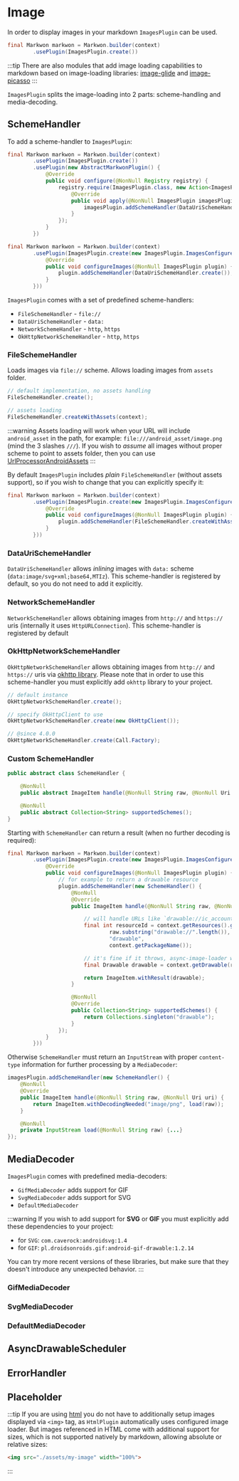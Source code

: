 # Image

<MavenBadge4 :artifact="'image'" />

In order to display images in your markdown `ImagesPlugin` can be used.

```java
final Markwon markwon = Markwon.builder(context)
        .usePlugin(ImagesPlugin.create())
```

:::tip
There are also modules that add image loading capabilities to markdown
based on image-loading libraries: [image-glide](/docs/v4/image-glide/) and
[image-picasso](/docs/v4/image-picasso/)
:::

`ImagesPlugin` splits the image-loading into 2 parts: scheme-handling and media-decoding.

## SchemeHandler

To add a scheme-handler to `ImagesPlugin`:

```java
final Markwon markwon = Markwon.builder(context)
        .usePlugin(ImagesPlugin.create())
        .usePlugin(new AbstractMarkwonPlugin() {
            @Override
            public void configure(@NonNull Registry registry) {
                registry.require(ImagesPlugin.class, new Action<ImagesPlugin>() {
                    @Override
                    public void apply(@NonNull ImagesPlugin imagesPlugin) {
                        imagesPlugin.addSchemeHandler(DataUriSchemeHandler.create());
                    }
                });
            }
        })
```

```java
final Markwon markwon = Markwon.builder(context)
        .usePlugin(ImagesPlugin.create(new ImagesPlugin.ImagesConfigure() {
            @Override
            public void configureImages(@NonNull ImagesPlugin plugin) {
                plugin.addSchemeHandler(DataUriSchemeHandler.create());
            }
        }))
```

`ImagesPlugin` comes with a set of predefined scheme-handlers:
* `FileSchemeHandler` - `file://`
* `DataUriSchemeHandler` - `data:`
* `NetworkSchemeHandler` - `http`, `https`
* `OkHttpNetworkSchemeHandler` - `http`, `https`

### FileSchemeHandler

Loads images via `file://` scheme. Allows loading images from `assets` folder.

```java
// default implementation, no assets handling
FileSchemeHandler.create();

// assets loading
FileSchemeHandler.createWithAssets(context);
```

:::warning
Assets loading will work when your URL will include `android_asset` in the path,
for example: `file:///android_asset/image.png` (mind the 3 slashes `///`). If you wish
to _assume_ all images without proper scheme to point to assets folder, then you can use
[UrlProcessorAndroidAssets](/docs/v4/core/configuration.html#urlprocessorandroidassets)
:::

By default `ImagesPlugin` includes _plain_ `FileSchemeHandler` (without assets support),
so if you wish to change that you can explicitly specify it:

```java
final Markwon markwon = Markwon.builder(context)
        .usePlugin(ImagesPlugin.create(new ImagesPlugin.ImagesConfigure() {
            @Override
            public void configureImages(@NonNull ImagesPlugin plugin) {
                plugin.addSchemeHandler(FileSchemeHandler.createWithAssets(context));
            }
        }))
```

### DataUriSchemeHandler
`DataUriSchemeHandler` allows _inlining_ images with `data:` scheme (`data:image/svg+xml;base64,MTIz`).
This scheme-handler is registered by default, so you do not need to add it explicitly.

### NetworkSchemeHandler
`NetworkSchemeHandler` allows obtaining images from `http://` and `https://` uris 
(internally it uses `HttpURLConnection`). This scheme-handler is registered by default

### OkHttpNetworkSchemeHandler
`OkHttpNetworkSchemeHandler` allows obtaining images from `http://` and `https://` uris
via [okhttp library](https://github.com/square/okhttp). Please note that in order to use
this scheme-handler you must explicitly add `okhttp` library to your project.

```java
// default instance
OkHttpNetworkSchemeHandler.create();

// specify OkHttpClient to use
OkHttpNetworkSchemeHandler.create(new OkHttpClient());

// @since 4.0.0
OkHttpNetworkSchemeHandler.create(Call.Factory);
```

### Custom SchemeHandler

```java
public abstract class SchemeHandler {

    @NonNull
    public abstract ImageItem handle(@NonNull String raw, @NonNull Uri uri);

    @NonNull
    public abstract Collection<String> supportedSchemes();
}
```

Starting with <Badge text="4.0.0" /> `SchemeHandler` can return a result (when no
further decoding is required):

```java
final Markwon markwon = Markwon.builder(context)
        .usePlugin(ImagesPlugin.create(new ImagesPlugin.ImagesConfigure() {
            @Override
            public void configureImages(@NonNull ImagesPlugin plugin) {
                // for example to return a drawable resource
                plugin.addSchemeHandler(new SchemeHandler() {
                    @NonNull
                    @Override
                    public ImageItem handle(@NonNull String raw, @NonNull Uri uri) {

                        // will handle URLs like `drawable://ic_account_24dp_white`
                        final int resourceId = context.getResources().getIdentifier(
                                raw.substring("drawable://".length()),
                                "drawable",
                                context.getPackageName());

                        // it's fine if it throws, async-image-loader will catch exception
                        final Drawable drawable = context.getDrawable(resourceId);

                        return ImageItem.withResult(drawable);
                    }

                    @NonNull
                    @Override
                    public Collection<String> supportedSchemes() {
                        return Collections.singleton("drawable");
                    }
                });
            }
        }))
```

Otherwise `SchemeHandler` must return an `InputStream` with proper `content-type` information
for further processing by a `MediaDecoder`:

```java
imagesPlugin.addSchemeHandler(new SchemeHandler() {
    @NonNull
    @Override
    public ImageItem handle(@NonNull String raw, @NonNull Uri uri) {
        return ImageItem.withDecodingNeeded("image/png", load(raw));
    }

    @NonNull
    private InputStream load(@NonNull String raw) {...}
});
```

## MediaDecoder

`ImagesPlugin` comes with predefined media-decoders:
* `GifMediaDecoder` adds support for GIF
* `SvgMediaDecoder` adds support for SVG
* `DefaultMediaDecoder`

:::warning
If you wish to add support for **SVG** or **GIF** you must explicitly add these dependencies
to your project:
* for `SVG`: `com.caverock:androidsvg:1.4`
* for `GIF`: `pl.droidsonroids.gif:android-gif-drawable:1.2.14`

You can try more recent versions of these libraries, but make sure that they doesn't 
introduce any unexpected behavior.
:::


### GifMediaDecoder

### SvgMediaDecoder

### DefaultMediaDecoder

## AsyncDrawableScheduler

## ErrorHandler

## Placeholder

:::tip
If you are using [html](/docs/v4/html/) you do not have to additionally setup
images displayed via `<img>` tag, as `HtmlPlugin` automatically uses configured
image loader. But images referenced in HTML come with additional support for
sizes, which is not supported natively by markdown, allowing absolute or relative sizes:

```html
<img src="./assets/my-image" width="100%">
```
:::